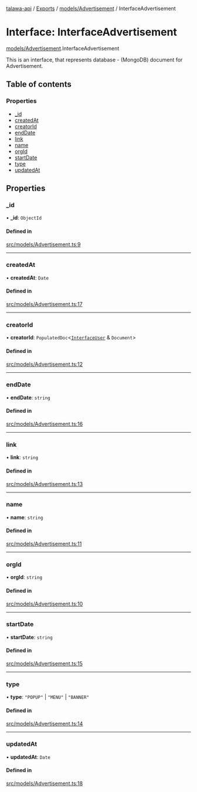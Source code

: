 [talawa-api](../README.md) / [Exports](../modules.md) / [models/Advertisement](../modules/models_Advertisement.md) / InterfaceAdvertisement

# Interface: InterfaceAdvertisement

[models/Advertisement](../modules/models_Advertisement.md).InterfaceAdvertisement

This is an interface, that represents database - (MongoDB) document for Advertisement.

## Table of contents

### Properties

- [\_id](models_Advertisement.InterfaceAdvertisement.md#_id)
- [createdAt](models_Advertisement.InterfaceAdvertisement.md#createdat)
- [creatorId](models_Advertisement.InterfaceAdvertisement.md#creatorid)
- [endDate](models_Advertisement.InterfaceAdvertisement.md#enddate)
- [link](models_Advertisement.InterfaceAdvertisement.md#link)
- [name](models_Advertisement.InterfaceAdvertisement.md#name)
- [orgId](models_Advertisement.InterfaceAdvertisement.md#orgid)
- [startDate](models_Advertisement.InterfaceAdvertisement.md#startdate)
- [type](models_Advertisement.InterfaceAdvertisement.md#type)
- [updatedAt](models_Advertisement.InterfaceAdvertisement.md#updatedat)

## Properties

### \_id

• **\_id**: `ObjectId`

#### Defined in

[src/models/Advertisement.ts:9](https://github.com/PalisadoesFoundation/talawa-api/blob/362768f/src/models/Advertisement.ts#L9)

___

### createdAt

• **createdAt**: `Date`

#### Defined in

[src/models/Advertisement.ts:17](https://github.com/PalisadoesFoundation/talawa-api/blob/362768f/src/models/Advertisement.ts#L17)

___

### creatorId

• **creatorId**: `PopulatedDoc`\<[`InterfaceUser`](models_User.InterfaceUser.md) & `Document`\>

#### Defined in

[src/models/Advertisement.ts:12](https://github.com/PalisadoesFoundation/talawa-api/blob/362768f/src/models/Advertisement.ts#L12)

___

### endDate

• **endDate**: `string`

#### Defined in

[src/models/Advertisement.ts:16](https://github.com/PalisadoesFoundation/talawa-api/blob/362768f/src/models/Advertisement.ts#L16)

___

### link

• **link**: `string`

#### Defined in

[src/models/Advertisement.ts:13](https://github.com/PalisadoesFoundation/talawa-api/blob/362768f/src/models/Advertisement.ts#L13)

___

### name

• **name**: `string`

#### Defined in

[src/models/Advertisement.ts:11](https://github.com/PalisadoesFoundation/talawa-api/blob/362768f/src/models/Advertisement.ts#L11)

___

### orgId

• **orgId**: `string`

#### Defined in

[src/models/Advertisement.ts:10](https://github.com/PalisadoesFoundation/talawa-api/blob/362768f/src/models/Advertisement.ts#L10)

___

### startDate

• **startDate**: `string`

#### Defined in

[src/models/Advertisement.ts:15](https://github.com/PalisadoesFoundation/talawa-api/blob/362768f/src/models/Advertisement.ts#L15)

___

### type

• **type**: ``"POPUP"`` \| ``"MENU"`` \| ``"BANNER"``

#### Defined in

[src/models/Advertisement.ts:14](https://github.com/PalisadoesFoundation/talawa-api/blob/362768f/src/models/Advertisement.ts#L14)

___

### updatedAt

• **updatedAt**: `Date`

#### Defined in

[src/models/Advertisement.ts:18](https://github.com/PalisadoesFoundation/talawa-api/blob/362768f/src/models/Advertisement.ts#L18)

